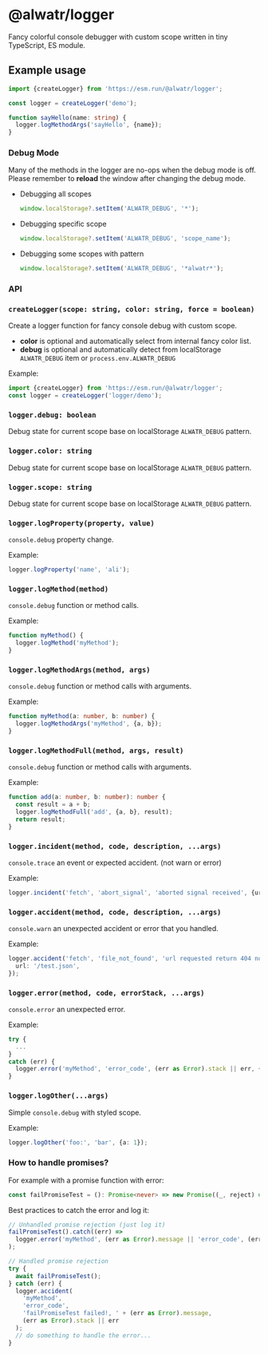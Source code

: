 # @alwatr/logger

Fancy colorful console debugger with custom scope written in tiny TypeScript, ES module.

## Example usage

```ts
import {createLogger} from 'https://esm.run/@alwatr/logger';

const logger = createLogger('demo');

function sayHello(name: string) {
  logger.logMethodArgs('sayHello', {name});
}
```

### Debug Mode

Many of the methods in the logger are no-ops when the debug mode is off.  
Please remember to **reload** the window after changing the debug mode.

- Debugging all scopes

  ```ts
  window.localStorage?.setItem('ALWATR_DEBUG', '*');
  ```

- Debugging specific scope

  ```ts
  window.localStorage?.setItem('ALWATR_DEBUG', 'scope_name');
  ```

- Debugging some scopes with pattern

  ```ts
  window.localStorage?.setItem('ALWATR_DEBUG', '*alwatr*');
  ```

### API

### `createLogger(scope: string, color: string, force = boolean)`

Create a logger function for fancy console debug with custom scope.

- **color** is optional and automatically select from internal fancy color list.
- **debug** is optional and automatically detect from localStorage `ALWATR_DEBUG` item or `process.env.ALWATR_DEBUG`

Example:

```ts
import {createLogger} from 'https://esm.run/@alwatr/logger';
const logger = createLogger('logger/demo');
```

### `logger.debug: boolean`

Debug state for current scope base on localStorage `ALWATR_DEBUG` pattern.

### `logger.color: string`

Debug state for current scope base on localStorage `ALWATR_DEBUG` pattern.

### `logger.scope: string`

Debug state for current scope base on localStorage `ALWATR_DEBUG` pattern.

### `logger.logProperty(property, value)`

`console.debug` property change.

Example:

```ts
logger.logProperty('name', 'ali');
```

### `logger.logMethod(method)`

`console.debug` function or method calls.

Example:

```ts
function myMethod() {
  logger.logMethod('myMethod');
}
```

### `logger.logMethodArgs(method, args)`

`console.debug` function or method calls with arguments.

Example:

```ts
function myMethod(a: number, b: number) {
  logger.logMethodArgs('myMethod', {a, b});
}
```

### `logger.logMethodFull(method, args, result)`

`console.debug` function or method calls with arguments.

Example:

```ts
function add(a: number, b: number): number {
  const result = a + b;
  logger.logMethodFull('add', {a, b}, result);
  return result;
}
```

### `logger.incident(method, code, description, ...args)`

`console.trace` an event or expected accident. (not warn or error)

Example:

```ts
logger.incident('fetch', 'abort_signal', 'aborted signal received', {url: '/test.json'});
```

### `logger.accident(method, code, description, ...args)`

`console.warn` an unexpected accident or error that you handled.

Example:

```ts
logger.accident('fetch', 'file_not_found', 'url requested return 404 not found', {
  url: '/test.json',
});
```

### `logger.error(method, code, errorStack, ...args)`

`console.error` an unexpected error.

Example:

```ts
try {
  ...
}
catch (err) {
  logger.error('myMethod', 'error_code', (err as Error).stack || err, {a: 1, b: 2});
}
```

### `logger.logOther(...args)`

Simple `console.debug` with styled scope.

Example:

```ts
logger.logOther('foo:', 'bar', {a: 1});
```

### How to handle promises?

For example with a promise function with error:

```ts
const failPromiseTest = (): Promise<never> => new Promise((_, reject) => reject(new Error('my_error_code')));
```

Best practices to catch the error and log it:

```ts
// Unhandled promise rejection (just log it)
failPromiseTest().catch((err) =>
  logger.error('myMethod', (err as Error).message || 'error_code', (err as Error).stack || err)
);

// Handled promise rejection
try {
  await failPromiseTest();
} catch (err) {
  logger.accident(
    'myMethod',
    'error_code',
    'failPromiseTest failed!, ' + (err as Error).message,
    (err as Error).stack || err
  );
  // do something to handle the error...
}
```

